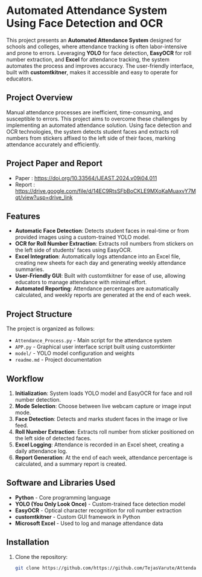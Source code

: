# Automated Attendance System Using Face Detection and OCR

This project presents an **Automated Attendance System** designed for schools and colleges, where attendance tracking is often labor-intensive and prone to errors. Leveraging **YOLO** for face detection, **EasyOCR** for roll number extraction, and **Excel** for attendance tracking, the system automates the process and improves accuracy. The user-friendly interface, built with **customtkitner**, makes it accessible and easy to operate for educators.

## Project Overview
Manual attendance processes are inefficient, time-consuming, and susceptible to errors. This project aims to overcome these challenges by implementing an automated attendance solution. Using face detection and OCR technologies, the system detects student faces and extracts roll numbers from stickers affixed to the left side of their faces, marking attendance accurately and efficiently.

## Project Paper and Report
- Paper : https://doi.org/10.33564/IJEAST.2024.v09i04.011   
- Report : https://drive.google.com/file/d/14EC9RtsSFbBoCKLE9MXoKaMuaxvY7Mqt/view?usp=drive_link
## Features
- **Automatic Face Detection**: Detects student faces in real-time or from provided images using a custom-trained YOLO model.
- **OCR for Roll Number Extraction**: Extracts roll numbers from stickers on the left side of students' faces using EasyOCR.
- **Excel Integration**: Automatically logs attendance into an Excel file, creating new sheets for each day and generating weekly attendance summaries.
- **User-Friendly GUI**: Built with customtkitner for ease of use, allowing educators to manage attendance with minimal effort.
- **Automated Reporting**: Attendance percentages are automatically calculated, and weekly reports are generated at the end of each week.

## Project Structure
The project is organized as follows:
- `Attendance_Process.py` - Main script for the attendance system
- `APP.py` - Graphical user interface script built using customtkinter
- `model/` - YOLO model configuration and weights
- `readme.md` - Project documentation

## Workflow

1. **Initialization**: System loads YOLO model and EasyOCR for face and roll number detection.
2. **Mode Selection**: Choose between live webcam capture or image input mode.
3. **Face Detection**: Detects and marks student faces in the image or live feed.
4. **Roll Number Extraction**: Extracts roll number from sticker positioned on the left side of detected faces.
5. **Excel Logging**: Attendance is recorded in an Excel sheet, creating a daily attendance log.
6. **Report Generation**: At the end of each week, attendance percentage is calculated, and a summary report is created.

## Software and Libraries Used
- **Python** - Core programming language
- **YOLO (You Only Look Once)** - Custom-trained face detection model
- **EasyOCR** - Optical character recognition for roll number extraction
- **customtkitner** - Custom GUI framework in Python
- **Microsoft Excel** - Used to log and manage attendance data

## Installation
1. Clone the repository:
   ```bash
   git clone https://github.com/https://github.com/TejasVarute/Attendace-System-using-YOLO
